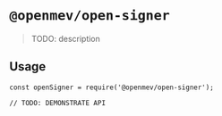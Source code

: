 # `@openmev/open-signer`

> TODO: description

## Usage

```
const openSigner = require('@openmev/open-signer');

// TODO: DEMONSTRATE API
```
